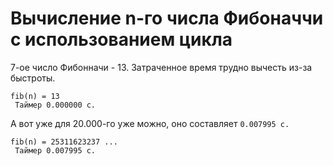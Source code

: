# Вычисление n-го числа Фибоначчи с использованием цикла


7-ое число Фибонначи - 13. Затраченное время трудно вычесть из-за быстроты. 
```
fib(n) = 13 
 Таймер 0.000000 c.
```

А вот уже для 20.000-го уже можно, оно составляет ```0.007995 c.```
```
fib(n) = 25311623237 ...
 Таймер 0.007995 c.
```
